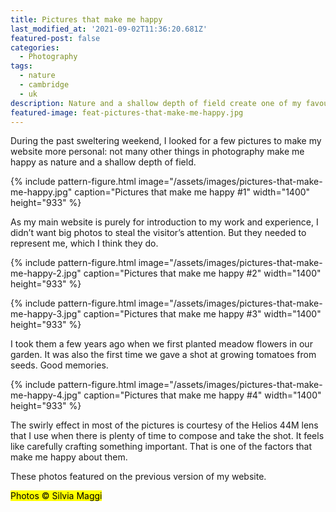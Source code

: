 ```yaml
---
title: Pictures that make me happy
last_modified_at: '2021-09-02T11:36:20.681Z'
featured-post: false
categories:
  - Photography
tags:
  - nature
  - cambridge
  - uk
description: Nature and a shallow depth of field create one of my favourite photography style. Here I present four pictures that make me happy.
featured-image: feat-pictures-that-make-me-happy.jpg
---
```

<p class="lead">During the past sweltering weekend, I looked for a few pictures to make my website more personal: not many other things in photography make me happy as nature and a shallow depth of field.</p>

<!--more-->

{% include pattern-figure.html image="/assets/images/pictures-that-make-me-happy.jpg" caption="Pictures that make me happy #1" width="1400" height="933" %}

As my main website is purely for introduction to my work and experience, I didn’t want big photos to steal the visitor’s attention. But they needed to represent me, which I think they do.

{% include pattern-figure.html image="/assets/images/pictures-that-make-me-happy-2.jpg" caption="Pictures that make me happy #2" width="1400" height="933" %}

{% include pattern-figure.html image="/assets/images/pictures-that-make-me-happy-3.jpg" caption="Pictures that make me happy #3" width="1400" height="933" %}

I took them a few years ago when we first planted meadow flowers in our garden. It was also the first time we gave a shot at growing tomatoes from seeds. Good memories.

{% include pattern-figure.html image="/assets/images/pictures-that-make-me-happy-4.jpg" caption="Pictures that make me happy #4" width="1400" height="933" %}

The swirly effect in most of the pictures is courtesy of the Helios 44M lens that I use when there is plenty of time to compose and take the shot. It feels like carefully crafting something important. That is one of the factors that make me happy about them.

These photos featured on the previous version of my website.

<mark class="highlight small">Photos &copy; Silvia Maggi</mark>
